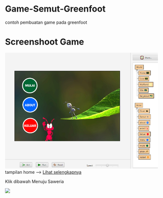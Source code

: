 # Game-Semut-Greenfoot
contoh pembuatan game pada greenfoot

# Screenshoot Game
![alt text](https://raw.githubusercontent.com/fauzaaulia/Game-Semut-Greenfoot/master/screenshot/ss_home.png)
tampilan home --> [Lihat selengkapnya](https://github.com/fauzaaulia/Game-Semut-Greenfoot/tree/master/screenshot "Lihat selengkapnya")

<p>Klik dibawah Menuju Saweria</p>
<a href="https://saweria.co/anwar12345">
    <img src="https://img.shields.io/badge/$-donate-ff69b4.svg?maxAge=2592000&amp;style=flat">
  </a>
